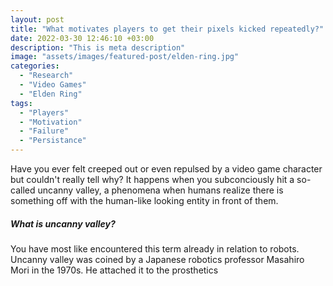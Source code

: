 ```yaml
---
layout: post
title: "What motivates players to get their pixels kicked repeatedly?"
date: 2022-03-30 12:46:10 +03:00
description: "This is meta description"
image: "assets/images/featured-post/elden-ring.jpg"
categories: 
  - "Research"
  - "Video Games"
  - "Elden Ring"
tags:
  - "Players"
  - "Motivation"
  - "Failure"
  - "Persistance"
---
```


Have you ever felt creeped out or even repulsed by a video game character but couldn't really tell why? It happens when you subconciously hit a so-called uncanny valley, a phenomena when humans realize there is something off with the human-like looking entity in front of them.

##### What is uncanny valley?
You have most like encountered this term already in relation to robots. Uncanny valley was coined by a Japanese robotics professor Masahiro Mori in the 1970s. He attached it to the prosthetics 
